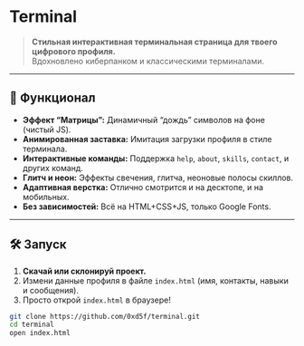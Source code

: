 # Terminal



> **Стильная интерактивная терминальная страница для твоего цифрового профиля.**  
> Вдохновлено киберпанком и классическими терминалами.

---

## 🚀 Функционал

- **Эффект “Матрицы”:** Динамичный “дождь” символов на фоне (чистый JS).
- **Анимированная заставка:** Имитация загрузки профиля в стиле терминала.
- **Интерактивные команды:** Поддержка `help`, `about`, `skills`, `contact`, и других команд.
- **Глитч и неон:** Эффекты свечения, глитча, неоновые полосы скиллов.
- **Адаптивная верстка:** Отлично смотрится и на десктопе, и на мобильных.
- **Без зависимостей:** Всё на HTML+CSS+JS, только Google Fonts.

---

## 🛠 Запуск

1. **Скачай или склонируй проект.**
2. Измени данные профиля в файле `index.html` (имя, контакты, навыки и сообщения).
3. Просто открой `index.html` в браузере!

```bash
git clone https://github.com/0xd5f/terminal.git
cd terminal
open index.html